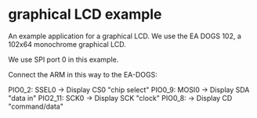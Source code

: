 graphical LCD example
=====================

An example application for a graphical LCD.
We use the EA DOGS 102, a 102x64 monochrome graphical LCD.

We use SPI port 0 in this example.

Connect the ARM in this way to the EA-DOGS:

PIO0_2:  SSEL0 -> Display CS0 "chip select"
PIO0_9:  MOSI0 -> Display SDA "data in"
PIO2_11: SCK0  -> Display SCK "clock"
PIO0_8:        -> Display CD  "command/data"

